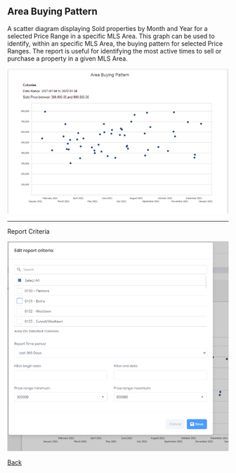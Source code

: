 ## Area Buying Pattern

A scatter diagram displaying Sold properties by Month and Year for a selected Price Range in a specific MLS Area. This graph can be used to identify, within an specific MLS Area, the buying pattern for selected Price Ranges. The report is useful for identifying the most active times to sell or purchase a property in a given MLS Area.

![area_buying_pattern](../../images/reda_rpt_area_buying_pattern.PNG)

***
Report Criteria

![area_buying_pattern_criteria](../../images/reda_rpt_area_buying_pattern_criteria.PNG)

[Back](../report-types.md)

